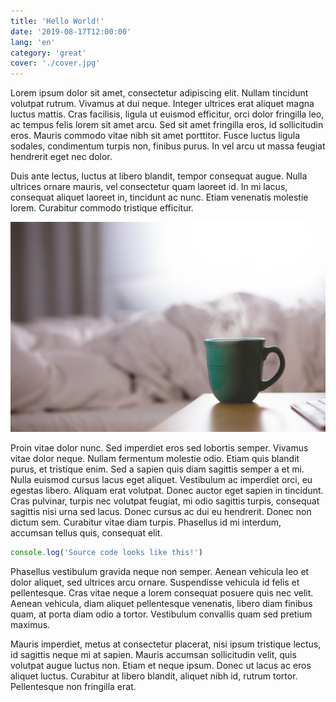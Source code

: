 ```yaml
---
title: 'Hello World!'
date: '2019-08-17T12:00:00'
lang: 'en'
category: 'great'
cover: './cover.jpg'
---
```


Lorem ipsum dolor sit amet, consectetur adipiscing elit. Nullam tincidunt volutpat rutrum. Vivamus at dui neque. Integer ultrices erat aliquet magna luctus mattis. Cras facilisis, ligula ut euismod efficitur, orci dolor fringilla leo, ac tempus felis lorem sit amet arcu. Sed sit amet fringilla eros, id sollicitudin eros. Mauris commodo vitae nibh sit amet porttitor. Fusce luctus ligula sodales, condimentum turpis non, finibus purus. In vel arcu ut massa feugiat hendrerit eget nec dolor.

Duis ante lectus, luctus at libero blandit, tempor consequat augue. Nulla ultrices ornare mauris, vel consectetur quam laoreet id. In mi lacus, consequat aliquet laoreet in, tincidunt ac nunc. Etiam venenatis molestie lorem. Curabitur commodo tristique efficitur.

![Cup of coffee](./coffee.jpg 'Photo by David Mao')

Proin vitae dolor nunc. Sed imperdiet eros sed lobortis semper. Vivamus vitae dolor neque. Nullam fermentum molestie odio. Etiam quis blandit purus, et tristique enim. Sed a sapien quis diam sagittis semper a et mi. Nulla euismod cursus lacus eget aliquet. Vestibulum ac imperdiet orci, eu egestas libero. Aliquam erat volutpat. Donec auctor eget sapien in tincidunt. Cras pulvinar, turpis nec volutpat feugiat, mi odio sagittis turpis, consequat sagittis nisi urna sed lacus. Donec cursus ac dui eu hendrerit. Donec non dictum sem. Curabitur vitae diam turpis. Phasellus id mi interdum, accumsan tellus quis, consequat elit.

```js
console.log('Source code looks like this!')
```

Phasellus vestibulum gravida neque non semper. Aenean vehicula leo et dolor aliquet, sed ultrices arcu ornare. Suspendisse vehicula id felis et pellentesque. Cras vitae neque a lorem consequat posuere quis nec velit. Aenean vehicula, diam aliquet pellentesque venenatis, libero diam finibus quam, at porta diam odio a tortor. Vestibulum convallis quam sed pretium maximus.

Mauris imperdiet, metus at consectetur placerat, nisi ipsum tristique lectus, id sagittis neque mi at sapien. Mauris accumsan sollicitudin velit, quis volutpat augue luctus non. Etiam et neque ipsum. Donec ut lacus ac eros aliquet luctus. Curabitur at libero blandit, aliquet nibh id, rutrum tortor. Pellentesque non fringilla erat.
